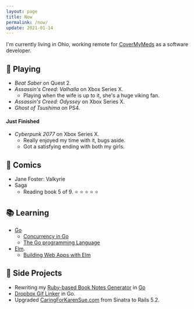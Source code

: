 ```yaml
---
layout: page
title: Now
permalink: /now/
update: 2021-01-14
---
```


I'm currently living in Ohio, working remote for [CoverMyMeds](http://covermymeds.com) as a software developer.

## :space_invader: Playing

* _Beat Saber_ on Quest 2.
* _Assassin's Creed: Valhalla_ on Xbox Series X.
  * Playing when the wife is up to it, she's a huge viking fan.
* _Assassin's Creed: Odyssey_ on Xbox Series X.
* _Ghost of Tsushima_ on PS4.

#### Just Finished

* _Cyberpunk 2077_ on Xbox Series X.
  * Really enjoyed my time with it, bugs aside.
  * Got a satisfying ending with both my girls.

## :book: Comics

* Jane Foster: Valkyrie
* Saga
  + Reading book 5 of 9. :star: :star: :star: :star: :star:

## :books: Learning

* [Go](https://golang.org/)
   * [Concurrency in Go](https://www.oreilly.com/library/view/concurrency-in-go/9781491941294/)
   * [The Go programming Language](http://www.gopl.io/)
* [Elm](http://elm-lang.org).
   * [Building Web Apps with Elm](https://github.com/trueheart78/book-notes/blob/master/building-web-apps-with-elm-course/README.md)

## :wrench: Side Projects

* Rewriting my [Ruby-based Book Notes Generator](https://github.com/trueheart78/book-notes-generator) in [Go](https://github.com/trueheart78/book-notes-go)
* [Dropbox Gif Linker](https://github.com/trueheart78/dropbox-gif-linker) in Go.
* Upgraded [CaringForKarenSue.com](http://www.caringforkarensue.com) from Sinatra to Rails 5.2.

